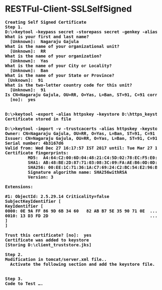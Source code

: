# <b>RESTFul-Client-SSLSelfSigned<b>
<pre>
Creating Self Signed Certificate
Step 1.
D:\>keytool -keypass secret -storepass secret -genkey -alias httpskey -keyalg RSA -keystore D:\https_keystore.jks
What is your first and last name?
  [Unknown]:  Nagaraju Gajula
What is the name of your organizational unit?
  [Unknown]:  RR
What is the name of your organization?
  [Unknown]:  Yas
What is the name of your City or Locality?
  [Unknown]:  Ban
What is the name of your State or Province?
 [Unknown]:  91
What is the two-letter country code for this unit?
  [Unknown]:  91
Is CN=Nagaraju Gajula, OU=RR, O=Yas, L=Ban, ST=91, C=91 correct?
  [no]:  yes


D:\>keytool -export -alias httpskey -keystore D:\https_keystore.jks -storepass secret -file server.cert
Certificate stored in file <server.cert>

D:\>keytool -import -v -trustcacerts -alias httpskey -keystore D:\client_truststore.jks -storepass secret -file server.cert
Owner: CN=Nagaraju Gajula, OU=RR, O=Yas, L=Ban, ST=91, C=91
Issuer: CN=Nagaraju Gajula, OU=RR, O=Yas, L=Ban, ST=91, C=91
Serial number: 4b3167d6
Valid from: Wed Dec 27 16:17:57 IST 2017 until: Tue Mar 27 16:17:57 IST 2018
Certificate fingerprints:
         MD5:  A4:64:C2:00:6D:04:48:21:C4:5D:02:78:EC:F5:E0:E5
         SHA1: AB:48:BE:2D:87:71:03:08:3C:09:FA:AE:B6:0D:0D:4A:D7:E0:60:FE
         SHA256: 00:EE:1C:71:36:1A:C7:69:24:C2:BC:54:E2:96:BD:FF:7C:87:02:87:8B:F4:72:97:11:39:C9:1B:D9:2E:50:29
         Signature algorithm name: SHA256withRSA
         Version: 3

Extensions:

#1: ObjectId: 2.5.29.14 Criticality=false
SubjectKeyIdentifier [
KeyIdentifier [
0000: 0E 9A FF 86 9D 6B 34 60   82 AB B7 5E 35 90 71 0E  .....k4`...^5.q.
0010: 13 D3 FD 2D                                        ...-
]
]

Trust this certificate? [no]:  yes
Certificate was added to keystore
[Storing D:\client_truststore.jks]

Step 2.
Modification in tomcat/server.xml file..
  Activate the following section and add the keystore file. 
<Connector port="8443" protocol="org.apache.coyote.http11.Http11NioProtocol" SSLEnabled="true"
              maxThreads="150" scheme="https" secure="true"
              clientAuth="false" sslProtocol="TLS"
	       keystoreFile="D:\https_keystore.jks"
	       keystorePass="secret" />

Step 3.
Code to Test ….
</pre>
